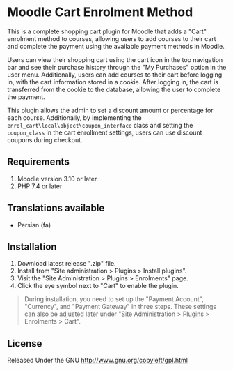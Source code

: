 # Moodle Cart Enrolment Method

This is a complete shopping cart plugin for Moodle that adds a "Cart" enrolment
method to courses, allowing users to add courses to their cart and complete the
payment using the available payment methods in Moodle.

Users can view their shopping cart using the cart icon in the top navigation bar 
and see their purchase history through the "My Purchases" option in the user menu.
Additionally, users can add courses to their cart before logging in, with the cart 
information stored in a cookie. After logging in, the cart is transferred from the 
cookie to the database, allowing the user to complete the payment.

This plugin allows the admin to set a discount amount or percentage for each course. 
Additionally, by implementing the `enrol_cart\local\object\coupon_interface` class and setting 
the `coupon_class` in the cart enrollment settings, users can use discount coupons during 
checkout.


## Requirements
1. Moodle version 3.10 or later
2. PHP 7.4 or later


## Translations available
- Persian (fa)


## Installation
1. Download latest release ".zip" file.
2. Install from "Site administration > Plugins > Install plugins".
3. Visit the "Site Administration > Plugins > Enrolments" page.
4. Click the eye symbol next to "Cart" to enable the plugin.

> During installation, you need to set up the "Payment Account", "Currency", and
> "Payment Gateway" in three steps. These settings can also be adjusted later under
> "Site Administration > Plugins > Enrolments > Cart".


## License
Released Under the GNU http://www.gnu.org/copyleft/gpl.html